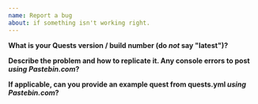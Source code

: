 ```yaml
---
name: Report a bug
about: if something isn't working right.
---
```

<!--
  Thanks for submitting a bug report! Please answer the following questions:
-->

**What is your Quests version / build number (do _not_ say "latest")?**

**Describe the problem and how to replicate it. Any console errors to post _using Pastebin.com_?**

**If applicable, can you provide an example quest from quests.yml _using Pastebin.com_?**
